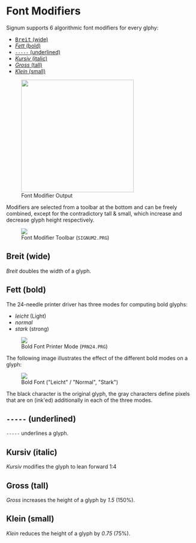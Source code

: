 # Font Modifiers

Signum supports 6 algorithmic font modifiers for every glphy:

- [<kbd>Breit</kbd> (wide)](#breit-wide)
- [*Fett* (bold)](#fett-bold)
- [`-----` (underlined)](#------underlined)
- [*Kursiv* (italic)](#kursiv-italic)
- [*Gross* (tall)](#gross-tall)
- [*Klein* (small)](#klein-small)

<figure>
<img src="{% link /img/fontmodf.png %}" width="300px">
<figcaption>Font Modifier Output</figcaption>
</figure>

Modifiers are selected from a toolbar at the bottom and can be
freely combined, except for the contradictory tall & small, which
increase and decrease glyph height respectively.

<figure>
<img src="{% link /img/fontmod-toolbar.png %}">
<figcaption>Font Modifier Toolbar (<code>SIGNUM2.PRG</code>)</figcaption>
</figure>

## Breit (wide)

*Breit* doubles the width of a glyph.

## Fett (bold)

The 24-needle printer driver has three modes for computing bold glyphs:

- *leicht* (Light)
- *normal*
- *stark* (strong)

<figure>
<img src="{% link /img/bold-prn24.png %}">
<figcaption>Bold Font Printer Mode (<code>PRN24.PRG</code>)</figcaption>
</figure>

The following image illustrates the effect of the different bold modes
on a glyph:

<figure>
<img src="{% link /img/bold-mode.png %}">
<figcaption>Bold Font ("Leicht" / "Normal", "Stark")</figcaption>
</figure>

The black character is the original glyph, the gray characters define
pixels that are on (ink'ed) additionally in each of the three modes.

## `-----` (underlined)

`-----` underlines a glyph.

## Kursiv (italic)

*Kursiv* modifies the glyph to lean forward 1:4

## Gross (tall)

*Gross* increases the height of a glyph by *1.5* (150%).

## Klein (small)

*Klein* reduces the height of a glyph by *0.75* (75%).
